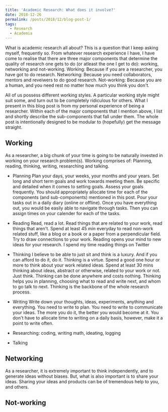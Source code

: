 ```yaml
---
title: 'Academic Research: What does it involve?'
date: 2018-12-26
permalink: /posts/2018/12/blog-post-1/
tags:
  - Research 
  - Academia 
---
```


What is academic research all about? This is a question that I keep asking myself, frequently so. 
From whatever research experience I have, I have come to realise that there are three major components that determine the quality of research one gets to do (or atleast the one I get to do): working, networking and not-working. Working: Because if you are a researcher, you have got to do research. Networking: Because you need collaborators, mentors and reveiwers to do good research. Not-working: Because you are a human, and you need rest no matter how much you think you don't. 

All of us possess different working styles. A particular working style might suit some, and turn out to be completely ridiculous for others. What I present in this blog post is from my personal experience of being a researcher. Within each of the major components that I mention above, I list and shortly describe the sub-components that fall under them. The whole post is intentionally designed to be modular to (hopefully) get the message straight.   

Working 
------
As a researcher, a big chunk of your time is going to be naturally invested in working on your research problem(s). Working comprises of: Planning, reading, thinking, writing, researching and talking. 

- Planning 
  Plan your days, your weeks, your months and your years. Set long and short term goals and work towards meeting them. Be specific and detailed when it comes to setting goals. Assess your goals frequently. You should appropriately allocate time for each of the components (and sub-components) mentioned in this post. Pour your tasks out in a daily diary (online or offline). Once you have everything out, you would be easily able to navigate through tasks. Then you can assign times on your calender for each of the tasks. 
  
- Reading 
  Read, read a lot. Read things that are related to your work, read things that aren't. Spend at least 45 min everyday to read non-work related stuff, like a blog or a book or a paper from a perpendicular field. Try to draw connections to your work. Reading opens your mind to new ideas for your research. I spend my time reading things on Twitter
  
- Thinking
  I believe to be able to just sit and think is a luxury. And if you can afford to do it, do it. Thinking is a virtue. Spend a good one hour or more to think about your work related ideas. Spend at least 30 mins thinking about ideas, abstract or otherwise, related to your work or not. Just think. Thinking can be done anywhere and costs nothing. Thinking helps you in planning, choosing what to read and write next, and whom to go talk to next. Thinking is the backbone of the whole research process. 
  
- Writing 
  Write down your thoughts, ideas, experiments, anything and everything. You need to write to plan. You need to write to communicate your ideas. The more you do it, the better you would become at it. You don't have to allocate time to writing on a daily basis, however, make it a point to write often. 
  
- Researching: coding, writing math, ideating, logging 
  

- Talking 


Networking 
------

As a researcher, it is extremely important to think independently, and to generate ideas without biases. But, what is also important is to share your ideas. Sharing your ideas and products can be of tremendous help to you, and others. 



Not-working 
------


